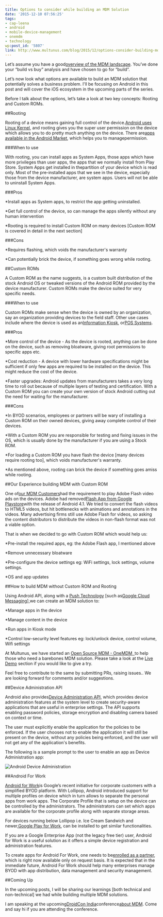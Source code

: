 ```yaml
---
title: Options to consider while building an MDM Solution
date: '2015-12-10 07:56:25'
tags:
- cap-leena
- android
- mobile-device-management
- onemdm
- technology
wp:post_id: '5807'
link: http://www.multunus.com/blog/2015/12/options-consider-building-mdm-solution/
---
```


Let’s assume you have a good[overview of the MDM landscape](http://www.multunus.com/blog/2015/11/overview-mdm-landscape/). You’ve done your “build vs buy” analysis and have chosen to go for “build”.


Let’s now look what options are available to build an MDM solution that potentially solves a business problem. I'll be focusing on Android in this post and will cover the iOS ecosystem in the upcoming parts of the series.


Before I talk about the options, let’s take a look at two key concepts: 
Rooting and Custom ROMs.


##Rooting



Rooting of a device means gaining full control of the device.[Android uses Linux Kernel](http://www.androidcentral.com/android-z-what-kernel), and rooting gives you the super user permission on the device which allows you to do pretty much anything on the device. There are[apps available in the Android Market](https://www.google.co.in/webhp?sourceid=chrome-instant&ion=1&espv=2&es_th=1&ie=UTF-8#q=super+user+app+android), which helps you to managepermission.


###When to use



With rooting, you can install apps as System Apps, those apps which have more privileges than user apps, the apps that we normally install from Play Store. System Apps get installed in thepartition of your device which is read only. Most of the pre-installed apps that we see in the device, especially those from the device manufacturer, are system apps. Users will not be able to uninstall System Apps.


###Pros



*Install apps as System apps, to restrict the app getting uninstalled.

    
*Get full control of the device, so can manage the apps silently without any human intervention

    
*Rooting is required to install Custom ROM on many devices [Custom ROM is covered in detail in the next section]


###Cons



*Requires flashing, which voids the manufacturer's warranty

    
*Can potentially brick the device, if something goes wrong while rooting.


##Custom ROMs



A Custom ROM as the name suggests, is a custom built distribution of the stock Android OS or tweaked versions of the Android ROM provided by the device manufacturer. Custom ROMs make the device suited for very specific needs.


###When to use



Custom ROMs make sense when the device is owned by an organization, say an organization providing devices to the field staff. Other use cases include where the device is used as an[Information Kiosk](https://en.wikipedia.org/wiki/Interactive_kiosk), or[POS Systems](https://en.wikipedia.org/wiki/Point_of_sale).


###Pros



*More control of the device - As the device is rooted, anything can be done on the device, such as removing bloatware, giving root permissions to specific apps etc.

    
*Cost reduction - A device with lower hardware specifications might be sufficient if only few apps are required to be installed on the device. This might reduce the cost of the device.

    
*Faster upgrades: Android updates from manufacturers takes a very long time to roll out because of multiple layers of testing and certification. With a Custom ROM you can create your own version of stock Android cutting out the need for waiting for the manufacturer.


###Cons



*In BYOD scenarios, employees or partners will be wary of installing a Custom ROM on their owned devices, giving away complete control of their devices.

    
*With a Custom ROM you are responsible for testing and fixing issues in the OS, which is usually done by the manufacturer if you are using a Stock ROM.

    
*For loading a Custom ROM you have flash the device [many devices require rooting too], which voids manufacturer's warranty.

    
*As mentioned above, rooting can brick the device if something goes amiss while rooting.


##Our Experience building MDM with Custom ROM



One of[our MDM Customers](http://www.multunus.com/portfolio/end-end-mobile-device-management-solution-health-media-enterprise/)had the requirement to play Adobe Flash video ads on the devices. Adobe had removed[Flash App from Google Playstore](http://in.pcmag.com/apps/82354/news/adobe-removing-flash-for-android-from-google-play)with the release of Android 4.1. We tried to convert the flash videos to HTML5 videos, but hit bottlenecks with animations and annotations in the videos. Many advertising firms still use Adobe Flash for videos, so asking the content distributors to distribute the videos in non-flash format was not a viable option.


That is when we decided to go with Custom ROM which would help us:


*Pre-install the required apps, eg: the Adobe Flash app, I mentioned above

    
*Remove unnecessary bloatware

    
*Pre-configure the device settings eg: WiFi settings, lock settings, volume settings.

    
*OS and app updates


##How to build MDM without Custom ROM and Rooting



Using Android API, along with a 
[Push Technology](https://en.wikipedia.org/wiki/Push_technology) 
[such as[Google Cloud Messaging](https://developers.google.com/cloud-messaging/)],we can create an MDM solution to:


*Manage apps in the device

    
*Manage content in the device

    
*Run apps in Kiosk mode

    
*Control low-security level features eg: lock/unlock device, control volume, Wifi settings

At Multunus, we have started an 
[Open Source MDM - OneMDM  ](http://multunus.github.io/onemdm-server/)to help those who need a barebones MDM solution. Please take a look at the 
[Live Demo](http://multunus.github.io/onemdm-server/#live-demo) section if you would like to give a try.

Feel free to contribute to the same by submitting PRs, raising issues.. We are looking forward for comments and/or suggestions.


##Device Administration API



Android also provides[Device Administration API](http://developer.android.com/guide/topics/admin/device-admin.html), which provides device administration features at the system level to create security-aware applications that are useful in enterprise settings. The API supports enabling password policies, storage encryption and disabling camera based on context or time.


The user must explicitly enable the application for the policies to be enforced. If the user chooses not to enable the application it will still be present on the device, without any policies being enforced, and the user will not get any of the application's benefits.


The following is a sample prompt to the user to enable an app as Device Administration app:


![Android Device Administration](http://developer.android.com/images/admin/device-admin-activate-prompt.png)


##Android For Work



[Android for Work](https://www.android.com/work/)is Google’s recent initiative for corporate customers with a simplified BYOD platform. With Lollipop, Android introduced support for multiple profiles on device which in turn allows to separate the personal apps from work apps. The Corporate Profile that is setup on the device can be controlled by the administrators. The administrators can set which apps are available for the corporate profile along with separate storage areas.


For devices running below Lollipop i.e. Ice Cream Sandwich and newer,[Google Play for Work](https://static.googleusercontent.com/media/www.google.co.in/en/IN/work/android/files/android-for-work-apps-guide.pdf), can be installed to get similar functionalities.


If you are a Google Enterprise App (not the legacy free tier) user, Android for Work is a useful solution as it offers a simple device registration and administration features.


To create apps for Android For Work, one needs to be[enrolled as a partner](https://www.google.com/work/android/partners/), which is right now available only on request basis. It is expected that in the immediate future, Android For Work should help many enterprises manage BYOD with app distribution, data management and security management.


##Coming Up



In the upcoming posts, I will be sharing our learnings [both technical and non-technical] we had while building multiple MDM solutions.

I am speaking at the upcoming[DroidCon India](https://droidcon.in/2015/)conference[about MDM](https://droidconin.talkfunnel.com/2015/57-learnings-from-building-custom-mdm). Come and say hi if you are attending the conference.
